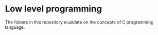 # Low level programming

The folders in this repository elusidate on the concepts of C programming language.
